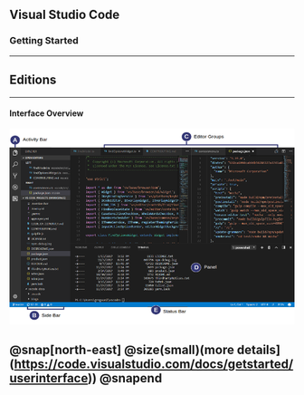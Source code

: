 ## Visual Studio Code
### Getting Started

---

## Editions

---

#### Interface Overview

![UIOverview](images/vscode/interface_overview.png)

@snap[north-east]
@size(small)(more details](https://code.visualstudio.com/docs/getstarted/userinterface))
@snapend
---
